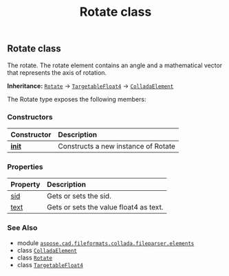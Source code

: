 ﻿---
title: Rotate class
second_title: Aspose.CAD for Python via .NET API References
description: 
type: docs
weight: 900
url: /python-net/aspose.cad.fileformats.collada.fileparser.elements/rotate/
is_root: false
---

## Rotate class

The rotate.
The rotate element contains an angle and a mathematical vector that represents the axis of rotation.



**Inheritance:** [`Rotate`](/cad/python-net/aspose.cad.fileformats.collada.fileparser.elements/rotate) → 
[`TargetableFloat4`](/cad/python-net/aspose.cad.fileformats.collada.fileparser.elements/targetablefloat4) → 
[`ColladaElement`](/cad/python-net/aspose.cad.fileformats.collada.fileparser.elements/colladaelement)



The Rotate type exposes the following members:

### Constructors
| Constructor | Description |
| :- | :- |
| [__init__](/cad/python-net/aspose.cad.fileformats.collada.fileparser.elements/rotate/__init__/#) | Constructs a new instance of Rotate |


### Properties
| Property | Description |
| :- | :- |
| [sid](/cad/python-net/aspose.cad.fileformats.collada.fileparser.elements/rotate/sid) | Gets or sets the sid. |
| [text](/cad/python-net/aspose.cad.fileformats.collada.fileparser.elements/rotate/text) | Gets or sets the value float4 as text. |



### See Also
* module [`aspose.cad.fileformats.collada.fileparser.elements`](..)
* class [`ColladaElement`](/cad/python-net/aspose.cad.fileformats.collada.fileparser.elements/colladaelement)
* class [`Rotate`](/cad/python-net/aspose.cad.fileformats.collada.fileparser.elements/rotate)
* class [`TargetableFloat4`](/cad/python-net/aspose.cad.fileformats.collada.fileparser.elements/targetablefloat4)
